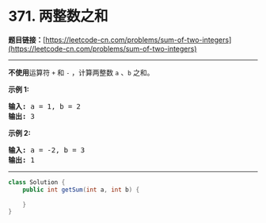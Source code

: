 # 371. 两整数之和

**题目链接：**[https://leetcode-cn.com/problems/sum-of-two-integers](https://leetcode-cn.com/problems/sum-of-two-integers)

---

<div class="content__1Y2H">
 <div class="notranslate">
  <p><strong>不使用</strong>运算符&nbsp;<code>+</code> 和&nbsp;<code>-</code>&nbsp;​​​​​​​，计算两整数&nbsp;​​​​​​​<code>a</code>&nbsp;、<code>b</code>&nbsp;​​​​​​​之和。</p> 
  <p><strong>示例 1:</strong></p> 
  <pre class="language-text"><strong>输入: </strong>a = 1, b = 2
<strong>输出: </strong>3
</pre> 
  <p><strong>示例 2:</strong></p> 
  <pre class="language-text"><strong>输入: </strong>a = -2, b = 3
<strong>输出: </strong>1</pre> 
 </div>
</div>

---

```java
class Solution {
    public int getSum(int a, int b) {
        
    }
}
```